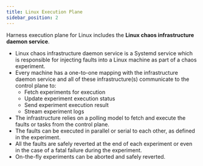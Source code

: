 ```yaml
---
title: Linux Execution Plane
sidebar_position: 2
---
```

Harness execution plane for Linux includes the **Linux chaos infrastructure daemon service**.

- Linux chaos infrastructure daemon service is a Systemd service which is responsible for injecting faults into a Linux machine as part of a chaos experiment.
- Every machine has a one-to-one mapping with the infrastructure daemon service and all of these infrastructure(s) communicate to the control plane to:
    - Fetch experiments for execution
    - Update experiment execution status
    - Send experiment execution result
    - Stream experiment logs
- The infrastructure relies on a polling model to fetch and execute the faults or tasks from the control plane.
- The faults can be executed in parallel or serial to each other, as defined in the experiment.
- All the faults are safely reverted at the end of each experiment or even in the case of a fatal failure during the experiment.
- On-the-fly experiments can be aborted and safely reverted.
